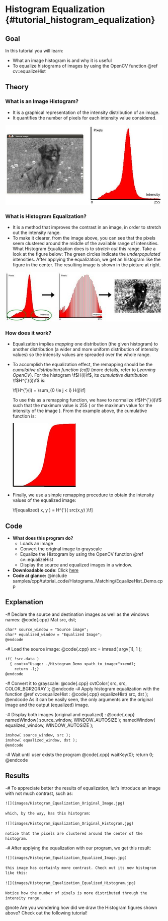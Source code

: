 Histogram Equalization {#tutorial_histogram_equalization}
======================

Goal
----

In this tutorial you will learn:

-   What an image histogram is and why it is useful
-   To equalize histograms of images by using the OpenCV function @ref cv::equalizeHist

Theory
------

### What is an Image Histogram?

-   It is a graphical representation of the intensity distribution of an image.
-   It quantifies the number of pixels for each intensity value considered.

![](images/Histogram_Equalization_Theory_0.jpg)

### What is Histogram Equalization?

-   It is a method that improves the contrast in an image, in order to stretch out the intensity
    range.
-   To make it clearer, from the image above, you can see that the pixels seem clustered around the
    middle of the available range of intensities. What Histogram Equalization does is to *stretch
    out* this range. Take a look at the figure below: The green circles indicate the
    *underpopulated* intensities. After applying the equalization, we get an histogram like the
    figure in the center. The resulting image is shown in the picture at right.

![](images/Histogram_Equalization_Theory_1.jpg)

### How does it work?

-   Equalization implies *mapping* one distribution (the given histogram) to another distribution (a
    wider and more uniform distribution of intensity values) so the intensity values are spreaded
    over the whole range.
-   To accomplish the equalization effect, the remapping should be the *cumulative distribution
    function (cdf)* (more details, refer to *Learning OpenCV*). For the histogram \f$H(i)\f$, its
    *cumulative distribution* \f$H^{'}(i)\f$ is:

    \f[H^{'}(i) = \sum_{0 \le j < i} H(j)\f]

    To use this as a remapping function, we have to normalize \f$H^{'}(i)\f$ such that the maximum value
    is 255 ( or the maximum value for the intensity of the image ). From the example above, the
    cumulative function is:

    ![](images/Histogram_Equalization_Theory_2.jpg)

-   Finally, we use a simple remapping procedure to obtain the intensity values of the equalized
    image:

    \f[equalized( x, y ) = H^{'}( src(x,y) )\f]

Code
----

-   **What does this program do?**
    -   Loads an image
    -   Convert the original image to grayscale
    -   Equalize the Histogram by using the OpenCV function @ref cv::equalizeHist
    -   Display the source and equalized images in a window.
-   **Downloadable code**: Click
    [here](https://github.com/opencv/opencv/tree/master/samples/cpp/tutorial_code/Histograms_Matching/EqualizeHist_Demo.cpp)
-   **Code at glance:**
    @include samples/cpp/tutorial_code/Histograms_Matching/EqualizeHist_Demo.cpp

Explanation
-----------

-#  Declare the source and destination images as well as the windows names:
    @code{.cpp}
    Mat src, dst;

    char* source_window = "Source image";
    char* equalized_window = "Equalized Image";
    @endcode
-#  Load the source image:
    @code{.cpp}
    src = imread( argv[1], 1 );

    if( !src.data )
      { cout<<"Usage: ./Histogram_Demo <path_to_image>"<<endl;
        return -1;}
    @endcode
-#  Convert it to grayscale:
    @code{.cpp}
    cvtColor( src, src, COLOR_BGR2GRAY );
    @endcode
-#  Apply histogram equalization with the function @ref cv::equalizeHist :
    @code{.cpp}
    equalizeHist( src, dst );
    @endcode
    As it can be easily seen, the only arguments are the original image and the output (equalized)
    image.

-#  Display both images (original and equalized) :
    @code{.cpp}
    namedWindow( source_window, WINDOW_AUTOSIZE );
    namedWindow( equalized_window, WINDOW_AUTOSIZE );

    imshow( source_window, src );
    imshow( equalized_window, dst );
    @endcode
-#  Wait until user exists the program
    @code{.cpp}
    waitKey(0);
    return 0;
    @endcode

Results
-------

-#  To appreciate better the results of equalization, let's introduce an image with not much
    contrast, such as:

    ![](images/Histogram_Equalization_Original_Image.jpg)

    which, by the way, has this histogram:

    ![](images/Histogram_Equalization_Original_Histogram.jpg)

    notice that the pixels are clustered around the center of the histogram.

-#  After applying the equalization with our program, we get this result:

    ![](images/Histogram_Equalization_Equalized_Image.jpg)

    this image has certainly more contrast. Check out its new histogram like this:

    ![](images/Histogram_Equalization_Equalized_Histogram.jpg)

    Notice how the number of pixels is more distributed through the intensity range.

@note
Are you wondering how did we draw the Histogram figures shown above? Check out the following
tutorial!
